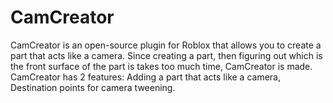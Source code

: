 # CamCreator
CamCreator is an open-source plugin for Roblox that allows you to create a part that acts like a camera. Since creating a part, then figuring out which is the front surface of the part is takes too much time, CamCreator is made. CamCreator has 2 features: Adding a part that acts like a camera, Destination points for camera tweening.
